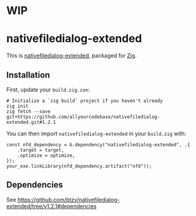 # WIP





# nativefiledialog-extended

This is [nativefiledialog-extended](https://github.com/btzy/nativefiledialog-extended), packaged for [Zig](https://ziglang.org/).

## Installation

First, update your `build.zig.zon`:

```
# Initialize a `zig build` project if you haven't already
zig init
zig fetch --save git+https://github.com/allyourcodebase/nativefiledialog-extended.git#1.2.1
```

You can then import `nativefiledialog-extended` in your `build.zig` with:

```zig
const nfd_dependency = b.dependency("nativefiledialog-extended", .{
    .target = target,
    .optimize = optimize,
});
your_exe.linkLibrary(nfd_dependency.artifact("nfd"));
```

## Dependencies

See https://github.com/btzy/nativefiledialog-extended/tree/v1.2.1#dependencies
